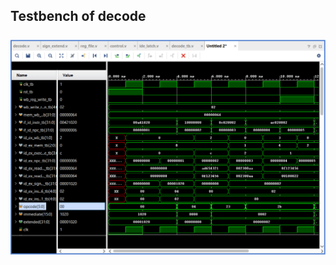 ## Testbench of decode
### ![Testbench](https://github.com/fctanglao/ComputerArchitectureLabs/blob/main/Lab%202/decode%20testbench.png)
